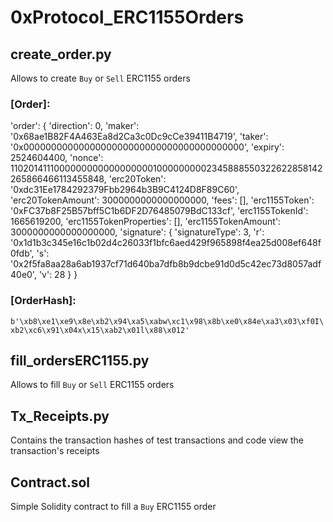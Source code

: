 # 0xProtocol_ERC1155Orders
 
 ## create_order.py
  Allows to create `Buy` or `Sell` ERC1155 orders
  
  ### [Order]:    
  'order': {
        'direction': 0,
        'maker': '0x68ae1B82F4A463Ea8d2Ca3c0Dc9cCe39411B4719',
        'taker': '0x0000000000000000000000000000000000000000',
        'expiry': 2524604400,
        'nonce': 110201411100000000000000000010000000002345888550322622858142265866466113455848,
        'erc20Token': '0xdc31Ee1784292379Fbb2964b3B9C4124D8F89C60',
        'erc20TokenAmount': 3000000000000000000,
        'fees': [],
        'erc1155Token': '0xFC37b8F25B57bff5C1b6DF2D76485079BdC133cf',
        'erc1155TokenId': 1665619200,
        'erc1155TokenProperties': [],
        'erc1155TokenAmount': 3000000000000000000,
        'signature': {
            'signatureType': 3,
            'r': '0x1d1b3c345e16c1b02d4c26033f1bfc6aed429f965898f4ea25d008ef648f0fdb',
            's': '0x2f5fa8aa28a6ab1937cf71d640ba7dfb8b9dcbe91d0d5c42ec73d8057adf40e0',
            'v': 28
        }
    }
  
  
  ### [OrderHash]: 
  `b'\xb8\xe1\xe9\x8e\xb2\x94\xa5\xabw\xc1\x98\x8b\xe0\x84e\xa3\x03\xf0I\xb2\xc6\x91\x04x\x15\xab2\x01l\x88\x012'`
  

## fill_ordersERC1155.py
 Allows to fill `Buy` or `Sell` ERC1155 orders
 
## Tx_Receipts.py
 Contains the transaction hashes of test transactions and code view the transaction's receipts
 
## Contract.sol
 Simple Solidity contract to fill a `Buy` ERC1155 order
